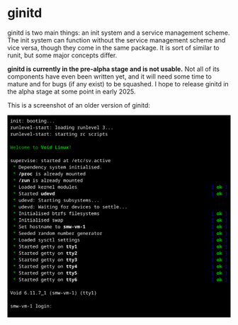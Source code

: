 # ginitd

ginitd is two main things: an init system and a service management scheme. The
init system can function without the service management scheme and vice versa,
though they come in the same package. It is sort of similar to runit, but some
major concepts differ.

**ginitd is currently in the pre-alpha stage and is not usable.** Not all of its
components have even been written yet, and it will need some time to mature and
for bugs (if any exist) to be squashed. I hope to release ginitd in the alpha
stage at some point in early 2025.

This is a screenshot of an older version of ginitd:

![screenshot.png](screenshot.png)
